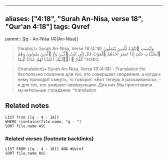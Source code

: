 
---
aliases: ["4:18", "Surah An-Nisa, verse 18", "Qur'an 4:18"]
tags: Qvref
---

parent:: [[q - An-Nisa (4)|An-Nisa]]

> [!arabic]+ Surah An-Nisa, Verse 18 (4:18)
> <span class="quran-arabic">وَلَيْسَتِ ٱلتَّوْبَةُ لِلَّذِينَ يَعْمَلُونَ ٱلسَّيِّـَٔاتِ حَتَّىٰٓ إِذَا حَضَرَ أَحَدَهُمُ ٱلْمَوْتُ قَالَ إِنِّى تُبْتُ ٱلْـَٔـٰنَ وَلَا ٱلَّذِينَ يَمُوتُونَ وَهُمْ كُفَّارٌ ۚ أُو۟لَـٰٓئِكَ أَعْتَدْنَا لَهُمْ عَذَابًا أَلِيمًا</span>
^arabic

> [!translation]+ Surah An-Nisa, Verse 18 (4:18) - Translation
> Но бесполезно покаяние для тех, кто совершает злодеяния, а когда к нему приходит смерть, то говорит: «Вот теперь я раскаиваюсь», - и для тех, кто умирает неверующим. Для них Мы приготовили мучительные страдания.
^translation



## Related notes
```dataview
LIST from [[q - 4 - 18]]
WHERE !contains(file.name, "q - ")
SORT file.name ASC
```

### Related verses (footnote backlinks)
```dataview
LIST FROM [[q - 4 - 18]] AND #Qvref
SORT file.name ASC
```

